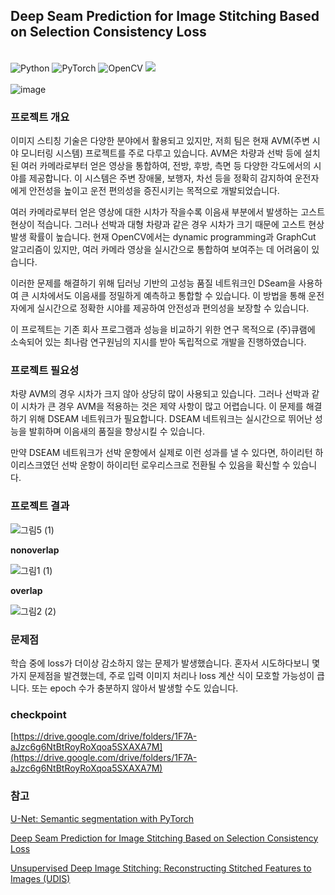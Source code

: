 ## Deep Seam Prediction for Image Stitching Based on Selection Consistency Loss
<br> ![Python](https://img.shields.io/badge/python-3670A0?style=for-the-badge&logo=python&logoColor=ffdd54) 
![PyTorch](https://img.shields.io/badge/PyTorch-%23EE4C2C.svg?style=for-the-badge&logo=PyTorch&logoColor=white)
![OpenCV](https://img.shields.io/badge/opencv-%23white.svg?style=for-the-badge&logo=opencv&logoColor=white) 
<img src="https://img.shields.io/badge/Anaconda-44A833?style=flat-square&logo=Anaconda&logoColor=white"/>
<br>
<br>
 ![image](https://github.com/YOOSUSANG/Deep-Seam-Prediction/assets/41133135/d049ca70-0faa-4077-b6d3-694dd66c98ba)
<br>
### 프로젝트 개요
이미지 스티칭 기술은 다양한 분야에서 활용되고 있지만, 저희 팀은 현재 AVM(주변 시야 모니터링 시스템) 프로젝트를 주로 다루고 있습니다. AVM은 차량과 선박 등에 설치된 여러 카메라로부터 얻은 영상을 통합하여, 전방, 후방, 측면 등 다양한 각도에서의 시야를 제공합니다. 이 시스템은 주변 장애물, 보행자, 차선 등을 정확히 감지하여 운전자에게 안전성을 높이고 운전 편의성을 증진시키는 목적으로 개발되었습니다.

여러 카메라로부터 얻은 영상에 대한 시차가 작을수록 이음새 부분에서 발생하는 고스트 현상이 적습니다. 그러나 선박과 대형 차량과 같은 경우 시차가 크기 때문에 고스트 현상 발생 확률이 높습니다. 현재 OpenCV에서는 dynamic programming과 GraphCut 알고리즘이 있지만, 여러 카메라 영상을 실시간으로 통합하여 보여주는 데 어려움이 있습니다.

이러한 문제를 해결하기 위해 딥러닝 기반의 고성능 품질 네트워크인 DSeam을 사용하여 큰 시차에서도 이음새를 정밀하게 예측하고 통합할 수 있습니다. 이 방법을 통해 운전자에게 실시간으로 정확한 시야를 제공하여 안전성과 편의성을 보장할 수 있습니다.

이 프로젝트는 기존 회사 프로그램과 성능을 비교하기 위한 연구 목적으로 (주)큐램에 소속되어 있는 최나람 연구원님의 지시를 받아 독립적으로 개발을 진행하였습니다.

### 프로젝트 필요성
차량 AVM의 경우 시차가 크지 않아 상당히 많이 사용되고 있습니다. 그러나 선박과 같이 시차가 큰 경우 AVM을 적용하는 것은 제약 사항이 많고 어렵습니다. 이 문제를 해결하기 위해 DSEAM 네트워크가 필요합니다. DSEAM 네트워크는 실시간으로 뛰어난 성능을 발휘하며 이음새의 품질을 향상시킬 수 있습니다.

만약 DSEAM 네트워크가 선박 운항에서 실제로 이런 성과를 낼 수 있다면, 하이리턴 하이리스크였던 선박 운항이 하이리턴 로우리스크로 전환될 수 있음을 확신할 수 있습니다.

### 프로젝트 결과
![그림5 (1)](https://github.com/YOOSUSANG/Deep-Seam-Prediction/assets/41133135/d962c24d-17fb-4653-b0e5-7611a6c4e635)



**nonoverlap**

![그림1 (1)](https://github.com/YOOSUSANG/Deep-Seam-Prediction/assets/41133135/68b49960-7054-4200-ba28-ca647147ccf4)


**overlap**

![그림2 (2)](https://github.com/YOOSUSANG/Deep-Seam-Prediction/assets/41133135/2c91809d-0dd2-454b-87e9-8e9b22a2bc56)



### 문제점
학습 중에 loss가 더이상 감소하지 않는 문제가 발생했습니다. 혼자서 시도하다보니 몇 가지 문제점을 발견했는데, 주로 입력 이미지 처리나 loss 계산 식이 모호할 가능성이 큽니다. 또는 epoch 수가 충분하지 않아서 발생할 수도 있습니다.

### checkpoint
[https://drive.google.com/drive/folders/1F7A-aJzc6g6NtBtRoyRoXqoa5SXAXA7M](https://drive.google.com/drive/folders/1F7A-aJzc6g6NtBtRoyRoXqoa5SXAXA7M)

### 참고
[U-Net: Semantic segmentation with PyTorch](https://github.com/milesial/Pytorch-UNet)

[Deep Seam Prediction for Image Stitching Based on Selection Consistency Loss](https://arxiv.org/abs/2302.05027)


[Unsupervised Deep Image Stitching: Reconstructing Stitched Features to Images (UDIS)](https://github.com/nie-lang/UnsupervisedDeepImageStitching)
